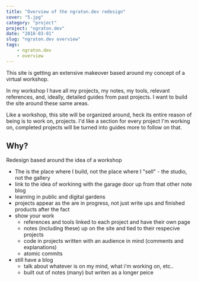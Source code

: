 ```yaml
---
title: "Overview of the ngraton.dev redesign"
cover: "5.jpg"
category: "project"
project: "ngraton.dev"
date: "2018-03-01"
slug: "ngraton.dev overview"
tags:
    - ngraton.dev
    - overview
---
```


This site is getting an extensive makeover based around my concept of a virtual workshop.

In my workshop I have all my projects, my notes, my tools, relevant references, and, ideally, detailed guides from past projects. I want to build the site around these same areas.

Like a workshop, this site will be organized around, heck its entire reason of being is to work on, projects. I'd like a section for every project I'm working on, completed projects will be turned into guides more to follow on that.

## Why?

Redesign based around the idea of a workshop
- The is the place where I build, not the place where I "sell" - the studio, not the gallery
- link to the idea of workinng with the garage door up from that other note blog
- learning in public and digital gardens
- projects appear as the are in progress, not just write ups and finished products after the fact
- show your work
	- references and tools linked to each project and have their own page
	- notes (including these) up on the site and tied to their respecive projects
	- code in projects written with an audience in mind (comments and explanations)
	- atomic commits
- still have a blog
	- talk about whatever is on my mind, what i'm working on, etc..
	- built out of notes (many) but writen as a longer peice
